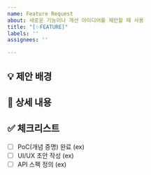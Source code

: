 ```yaml
---
name: Feature Request
about: 새로운 기능이나 개선 아이디어를 제안할 때 사용
title: "[✨FEATURE]"
labels: ''
assignees: ''

---
```


## 💡 제안 배경
<!-- 왜 이 기능이 필요하거나, 어떻게 개선되면 좋을지 설명해주세요 -->

## 🎯 상세 내용
<!-- 원하는 기능의 동작 흐름, UI 예시, API 변경 사항 등을 기술 -->

## ✅ 체크리스트
- [ ] PoC(개념 증명) 완료 (ex)
- [ ] UI/UX 초안 작성 (ex)
- [ ] API 스펙 정의 (ex)
